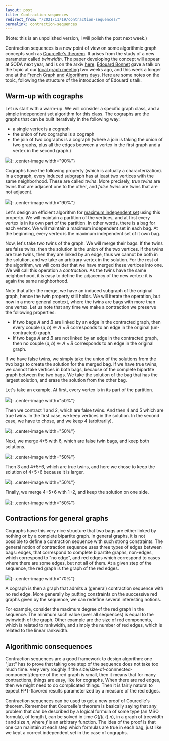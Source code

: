 ```yaml
---
layout: post
title: Contraction sequences
redirect_from: "/2021/11/19/contraction-sequences/"
permalink: contraction-sequences
---
```


(Note: this is an unpolished version, I will polish the post next week.)

Contraction sequences is a new point of view on some algorithmic graph 
concepts such as 
[Courcelle's theorem](https://en.wikipedia.org/wiki/Courcelle%27s_theorem). 
It arises from the study of a new 
parameter called *twinwidth*. 
The paper developing the concept will appear at SODA next year, and is on 
the arxiv [here](https://arxiv.org/abs/2111.00282).
[Edouard Bonnet](https://perso.ens-lyon.fr/edouard.bonnet/) 
gave a talk on the topic at our 
[local graph meeting](https://perso.liris.cnrs.fr/lfeuilloley/graph-meeting.html) two weeks 
ago, and this week a longer one at the 
[French Graph and Algorithms days](https://jga2021.sciencesconf.org/).
Here are some notes on the topic, following the structure of the introduction 
of Edouard's talk.

## Warm-up with cographs

Let us start with a warm-up. We will consider a specific graph class, and a 
simple independent set algorithm for this class.
The [cographs](https://en.wikipedia.org/wiki/Cograph) 
are the graphs that can be built iteratively in the following 
way: 

* a single vertex is a cograph
* the union of two cographs is a cograph
* the join of two cographs is a cograph (where a join is taking the union of 
two graphs, plus all the edges between a vertex in the first graph and a 
vertex in the second graph.)

![](../assets/cograph-construction.png){: .center-image width="90%"}

Cographs have the following property (which is actually a characterization). 
In a cograph, every induced subgraph has at least two 
vertices with the same neighborhood. 
These are called *twins*. 
More precisely, *true twins* are twins that are adjacent one to the other, 
and *false twins* are twins that are not adjacent.

![](../assets/twins-true-false.png){: .center-image width="90%"}

Let's design an efficient algorithm for 
[maximum independent set](https://en.wikipedia.org/wiki/Independent_set_(graph_theory)) 
using this property. 
We will maintain a partition of the vertices, 
and at first every vertex is in its own part of the partition. 
In other words, there is a bag for each vertex. 
We will maintain a maximum independent set in each bag. At the beginning, 
every vertex is the maximum independent set of it own bag.

Now, let's take two twins of the graph. 
We will merge their bags. 
If the twins are false twins, then the solution is the union of the two 
vertices. 
If the twins are true twins, then they are linked by an edge, thus we cannot 
be both in the solution, and we take an arbitrary vertex in the solution. 
For the rest of the algorithm, we will consider that we have merged these 
vertices into one. We will call this operation a *contraction*.
As the twins have the same neighborhood, it is easy to define the adjacency 
of the new vertex: it is again the same neighborhood.

Note that after the merge, we have an induced subgraph of the original 
graph, hence the twin property still holds. We will iterate the operation, 
but now in a more general context, where the twins are bags with more than 
one vertex. 
Let us note that any time we make a contraction we preserve the 
following properties: 

* If two bags $A$ and $B$ are linked by an edge in the 
contracted graph, then every couple $(a,b) \in A\times B$ corresponds to an 
edge in the original (un-contracted) graph.
* If two bags $A$ and $B$ are not linked by an edge in the contracted graph, 
then no couple $(a,b) \in A\times B$ corresponds to an edge in the original 
graph.

If we have false twins, we simply take the union of the solutions
from the two bags to create the solution for the merged bag. 
If we have true twins, we cannot take vertices in both bags, because of the 
complete bipartite graph between the two bags. 
We take the solution of the bag that has the largest solution, and erase 
the solution from the other bag.

Let's take an example. At first, every vertex is in its part of the 
partition.

![](../assets/cographe-algo-1.png){: .center-image width="50%"}

Then we contract 1 and 2, which are false twins. And then 4 and 5 which are
true twins. In the first case, we keep vertices in the solution. 
In the second case, we have to chose, and we keep 4 (arbitrarily). 

![](../assets/cographe-algo-2.png){: .center-image width="50%"}

Next, we merge 4+5 with 6, which are false twin bags, and keep both solutions. 

![](../assets/cographe-algo-3.png){: .center-image width="50%"}

Then 3 and 4+5+6, which are true twins, and here we chose to keep the 
solution of 4+5+6 because it is larger. 

![](../assets/cographe-algo-4.png){: .center-image width="50%"}

Finally, we merge  4+5+6 with 1+2, and keep the solution on one side.

![](../assets/cographe-algo-5.png){: .center-image width="50%"}

## Contractions for general graphs

Cographs have this very nice structure that two bags are either linked by 
nothing or by a complete bipartite graph. 
In general graphs, it is not possible to define a contraction sequence 
with such strong constraints. 
The general notion of contraction sequence uses three types of edges between 
bags: edges, that correspond to complete bipartite graphs, non-edges, which
correspond to "no edge", and red edges which correspond to cases where there 
are some edges, but not all of them.
At a given step of the sequence, the red graph is the graph of the red edges.

![](../assets/contraction-2.png){: .center-image width="70%"}

A cograph is then a graph that admits a (general) contraction sequence with
no red edge. More generally by putting constraints on the successive red 
graphs given by the sequence, we can redefine several interesting notions. 

For example, consider the maximum degree of the red graph in the sequence. 
The minimum such value (over all sequences) is equal to the twinwidth of 
the graph. Other example are the size of red components, which is related to
rankwidth, and simply the number of red edges, which is related to the 
linear rankwidth.

## Algorithmic consequences

Contraction sequences are a good framework to design algorithm: one "just" 
has to prove that taking one step of the sequence does not take too much 
time. 
Very very roughly if the size/size-of-connnected-component/degree of the 
red graph is small, then it means that for many contractions, things are 
easy, like for cographs. 
When there are red edges, then we might need to do complicated things. 
Then it is fairly natural to expect FPT-flavored results parameterized by a
measure of the red edges.

Contraction sequences can be used to get a new proof of Courcelle's theorem.
Remember that Courcelle's theorem is basically saying that any problem that
can be described by a logical formula of some type (an MSO formula), 
of length $l$, can be 
solved in time $O(f(l,t).n)$, in a graph of treewidth $t$ and size $n$, 
where $f$ is an arbitrary function. 
The idea of the proof is that one can maintain at each step which formulas 
are true in each bag, just like we kept a correct independent set in 
the case of cographs.
 











